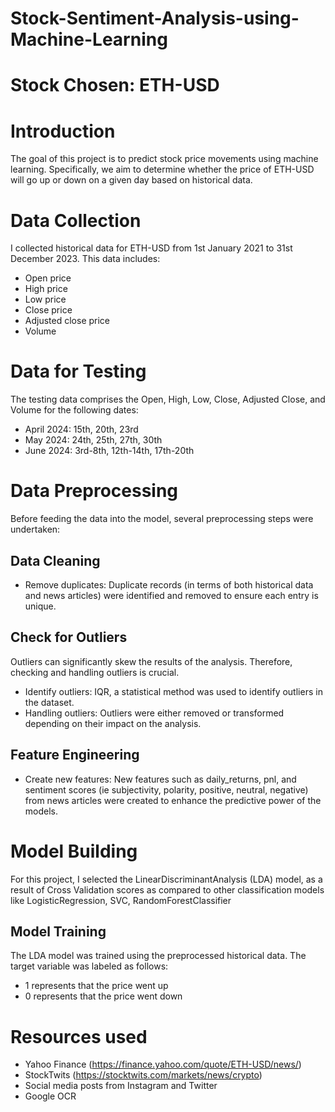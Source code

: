 # Stock-Sentiment-Analysis-using-Machine-Learning
# Stock Chosen: ETH-USD
# Introduction
The goal of this project is to predict stock price movements using machine learning. Specifically, we aim to determine whether the price of ETH-USD will go up or down on a given day based on historical data.

# Data Collection
I collected historical data for ETH-USD from 1st January 2021 to 31st December 2023. This data includes:

- Open price
- High price
- Low price
- Close price
- Adjusted close price
- Volume 

# Data for Testing
The testing data comprises the Open, High, Low, Close, Adjusted Close, and Volume for the following dates:

- April 2024: 15th, 20th, 23rd
- May 2024: 24th, 25th, 27th, 30th
- June 2024: 3rd-8th, 12th-14th, 17th-20th
  
# Data Preprocessing
Before feeding the data into the model, several preprocessing steps were undertaken:

## Data Cleaning
- Remove duplicates: Duplicate records (in terms of both historical data and news articles) were identified and removed to ensure each entry is unique.

## Check for Outliers
Outliers can significantly skew the results of the analysis. Therefore, checking and handling outliers is crucial.

- Identify outliers: IQR, a statistical method was used to identify outliers in the dataset.
- Handling outliers: Outliers were either removed or transformed depending on their impact on the analysis.

## Feature Engineering
- Create new features: New features such as daily_returns, pnl, and sentiment scores (ie subjectivity, polarity, positive, neutral, negative) from news articles were created to enhance the predictive power of the models.

# Model Building
For this project, I selected the LinearDiscriminantAnalysis (LDA) model, as a result of Cross Validation scores as compared to other classification models like LogisticRegression, SVC, RandomForestClassifier

## Model Training
The LDA model was trained using the preprocessed historical data. The target variable was labeled as follows:

- 1 represents that the price went up
- 0 represents that the price went down

# Resources used
- Yahoo Finance (https://finance.yahoo.com/quote/ETH-USD/news/)
- StockTwits (https://stocktwits.com/markets/news/crypto)
- Social media posts from Instagram and Twitter
- Google OCR
